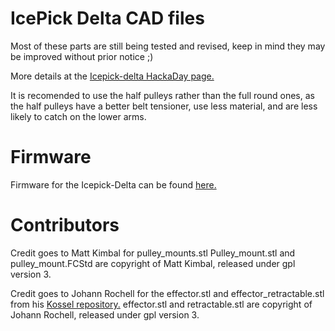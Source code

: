 IcePick Delta CAD files
=======================
Most of these parts are still being tested and revised, keep in mind they may be improved without prior notice ;)

More details at the <a href="http://hackaday.io/project/1565">Icepick-delta HackaDay page.</a>

It is recomended to use the half pulleys rather than the full round ones, as the half pulleys have a better belt tensioner, use less material, and are less likely to catch on the lower arms.

Firmware
========
Firmware for the Icepick-Delta can be found <a href="https://github.com/Laura3/Marlin/tree/Marlin_v1"> here.</a>


Contributors
============
Credit goes to Matt Kimbal for pulley_mounts.stl
Pulley_mount.stl and pulley_mount.FCStd are copyright of Matt Kimbal, released under gpl version 3.


Credit goes to Johann Rochell for the effector.stl and effector_retractable.stl from his <a href="https://github.com/jcrocholl/kossel">Kossel repository.</a> effector.stl and retractable.stl are copyright of Johann Rochell, released under gpl version 3.

